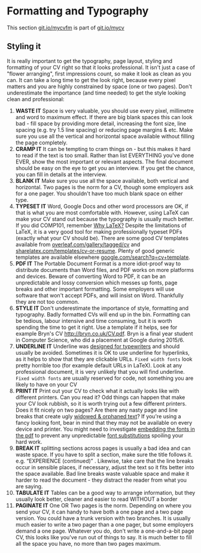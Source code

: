 # Formatting and Typography

This section [git.io/mycvfm](http://git.io/mycvfm) is part of [git.io/mycv](http://git.io/mycv)

## Styling it

It is really important to get the typography, page layout, styling and formatting of your CV right so that it looks professional. It isn't just a case of "flower arranging", first impressions count, so make it look as clean as you can. It can take a long time to get the look right, because every pixel matters and you are highly constrained by space (one or two pages). Don't underestimate the importance (and time needed) to get the style looking clean and professional:

1. **WASTE IT** Space is very valuable, you should use every pixel, millimetre and word to maximum effect. If there are big blank spaces this can look bad - fill space by providing more detail, increasing the font size, line spacing (e.g. try 1.5 line spacing) or reducing page margins & etc. Make sure you use all the vertical and horizontal space available without filling the page completely.
2. **CRAMP IT** It can be tempting to cram things on - but this makes it hard to read if the text is too small. Rather than list EVERYTHING you've done EVER, show the most important or relevant aspects. The final document should be easy on the eye to get you an interview. If you get the chance, you can fill in details at the interview.
3. **BLANK IT** Make sure you use all the space available, both vertical and horizontal. Two pages is the norm for a CV, though some employers ask for a one pager. You shouldn't have too much blank space on either type.
5. **TYPESET IT** Word, Google Docs and other word processors are OK, if that is what you are most comfortable with. However, using LaTeX can make your CV stand out because the typography is usually much better. If you did COMP101, remember [Why LaTeX?](http://studentnet.cs.manchester.ac.uk/ugt/COMP10120/labscripts/101lab3.pdf) Despite the limitations of LaTeX, it is a very good tool for making professionally typeset PDFs (exactly what your CV should be). There are some good CV templates available from [overleaf.com/gallery/tagged/cv](https://www.overleaf.com/gallery/tagged/cv) and [sharelatex.com/templates/cv-or-resume](https://www.sharelatex.com/templates/cv-or-resume). Plenty of good generic templates are available elsewhere  [google.com/search?q=cv+template](https://www.google.com/search?q=cv+template).
4. **PDF IT** The Portable Document Format is a more idiot-proof way to distribute documents than Word files, and PDF works on more platforms and devices. Beware of converting Word to PDF, it can be an unpredictable and lossy conversion which messes up fonts, page breaks and other important formatting. Some employers will use software that won't accept PDFs, and will insist on Word. Thankfully they are not too common.
6. **STYLE IT** Don't underestimate the importance of style, formatting and typography. Badly formatted CVs will end up in the bin. Formatting can be tedious, labour intensive and time consuming, but it is worth spending the time to get it right. Use a template if it helps, see for example Bryn's CV http://bryn.co.uk/CV.pdf. Bryn is a final year student in Computer Science, who did a placement at Google during 2015/6.
7. **UNDERLINE IT** Underline was <span style="text-decoration: underline">designed for typewriters</span> and should usually be avoided. Sometimes it is OK to use underline for hyperlinks, as it helps to show that they are clickable URLs. `Fixed width fonts` look pretty horrible too (for example default URLs in LaTeX). Look at any professional document, it is very unlikely that you will find underline. `Fixed width fonts` are usually reserved for code, not something you are likely to have on your CV
8. **PRINT IT** Print out your CV to check what it actually looks like with different printers. Can you read it? Odd things can happen that make your CV look rubbish, so it is worth trying out a few different printers. Does it fit nicely on two pages? Are there any nasty page and line breaks that create ugly [widowed & orphaned text](https://en.wikipedia.org/wiki/Widows_and_orphans)? If you're using a fancy looking font, bear in mind that they may not be available on every device and printer. You might need to investigate [embedding the fonts in the pdf](https://en.wikipedia.org/wiki/Font_embedding) to prevent any unpredictable [font substitutions](https://en.wikipedia.org/wiki/Font_substitution) spoiling your hard work.
9. **BREAK IT** splitting sections across pages is usually a bad idea and can waste space. If you have to split a section, make sure the title follows it. e.g. “EXPERIENCE (continued)” . Likewise, take care that the line breaks occur in sensible places, if necessary, adjust the text so it fits better into the space available. Bad line breaks waste valuable space and make it harder to read the document - they distract the reader from what you are saying.
11. **TABULATE IT** Tables can be a good way to arrange information, but they usually look better, cleaner and easier to read WITHOUT a border
12. **PAGINATE IT** One OR Two pages is the norm. Depending on where you send your CV, it can handy to have both a one page and a two page version. You could have a trunk version with two branches. It is usually much easier to write a two pager than a one pager, but some employers demand a one page. Whatever you do, don't write a one-and-a-bit page CV, this looks like you've run out of things to say. It is much better to fill all the space you have, no more than two pages maximum.

